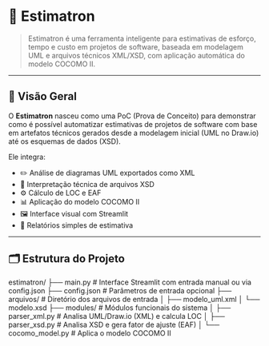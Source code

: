 # 🤖 Estimatron

> Estimatron é uma ferramenta inteligente para estimativas de esforço, tempo e custo em projetos de software, baseada em modelagem UML e arquivos técnicos XML/XSD, com aplicação automática do modelo COCOMO II.

---

## 📘 Visão Geral

O **Estimatron** nasceu como uma PoC (Prova de Conceito) para demonstrar como é possível automatizar estimativas de projetos de software com base em artefatos técnicos gerados desde a modelagem inicial (UML no Draw.io) até os esquemas de dados (XSD).

Ele integra:

- ✏️ Análise de diagramas UML exportados como XML
- 📂 Interpretação técnica de arquivos XSD
- ⚙️ Cálculo de LOC e EAF
- 📊 Aplicação do modelo COCOMO II
- 🖼️ Interface visual com Streamlit
- 📄 Relatórios simples de estimativa

---

## 🗂️ Estrutura do Projeto

estimatron/ ├── main.py # Interface Streamlit com entrada manual ou via config.json ├── config.json # Parâmetros de entrada opcional ├── arquivos/ # Diretório dos arquivos de entrada │ ├── modelo_uml.xml │ └── modelo.xsd ├── modules/ # Módulos funcionais do sistema │ ├── parser_xml.py # Analisa UML/Draw.io (XML) e calcula LOC │ ├── parser_xsd.py # Analisa XSD e gera fator de ajuste (EAF) │ └── cocomo_model.py # Aplica o modelo COCOMO II

